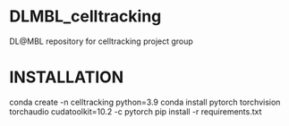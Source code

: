 # DLMBL_celltracking
DL@MBL repository for celltracking project group

# INSTALLATION
conda create -n celltracking python=3.9
conda install pytorch torchvision torchaudio cudatoolkit=10.2 -c pytorch
pip install -r requirements.txt
